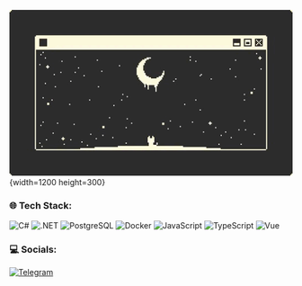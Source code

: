 ![Header](https://github.com/deplagene/deplagene/blob/main/assets/103472e7-1641-48ea-9668-bd23affdc168.gif){width=1200 height=300}

### 🌐 Tech Stack:
![C#](https://img.shields.io/badge/C%23-512BD4?style=for-the-badge&logo=csharp) ![.NET](https://img.shields.io/badge/.NET-512BD4?style=for-the-badge&logo=dotnet) ![PostgreSQL](https://img.shields.io/badge/PostgreSQL-white?style=for-the-badge&logo=postgresql) ![Docker](https://img.shields.io/badge/Docker-white?style=for-the-badge&logo=docker) ![JavaScript](https://img.shields.io/badge/javascript-black?style=for-the-badge&logo=javascript) ![TypeScript](https://img.shields.io/badge/typescript-white?style=for-the-badge&logo=typescript) ![Vue](https://img.shields.io/badge/vue-black?style=for-the-badge&logo=vue.js)

### 💻 Socials:
[![Telegram](https://img.shields.io/badge/telegram-blue?style=for-the-badge&logo=telegram)](https://t.me/deplagene)
